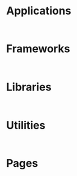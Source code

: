 <script>
    function onPageLoad(){
        // Applications
        addProject('_applications', 'launcher', 
            `Minecraft Launcher`, `Beautiful Minecraft launcher wtitten in Kotlin`);
        addProject('_applications', 'archiesparadise', 
            `Archie's Paradise`, `Multifunctional minecraft launcher for ArchieTheRaccoon with an account system`);
        addProject('_applications', 'fandomfetcher', 
            `Fandom Fetcher`, `A tool for finding members of a fandom, subculture, community in your city using vk.com`);

        // Frameworks
        addProject('_frameworks', 'minui', 
            `MinUI`, `Lightweight crossplatform UI framework for Kotlin/Java`);

        // Libraries
        addProject('_libraries', 'openglfx', 
            `OpenGLFX`, `OpenGL implementation for JavaFX, that uses LWJGL or JOGL`);
        addProject('_libraries', 'mio', 
            `MIO`, `Lightweight library for easy I/O usage with progress handling`);
        addProject('_libraries', 'jmapviewer', 
            `JMapViewer`, `Simple map viewer for Swing`);
        addProject('_libraries', 'simplehttp', 
            `SimpleHttp`, `Very simple HTTP request library`);

        // Utilities
        addProject('_utilities', 'nativejava', 
            `Java Native Plugin`, `Gradle plugin for native Java compilation using GraalVM`);
        addProject('_utilities', 'weblafplugin', 
            `WebLaF Plugin`, `WebLaF support to Intellij IDEA, such as file associations, icons and editors`);
        addProject('_utilities', 'weblafdark', 
            `WebLaF Dark Skin`, `Dark skin for WebLaF`);

        // Pages
        addProject('_pages', 'furrymap', 
            `Furry Map Wayback`, `Mixed data from furrymap.net and furmap.net`);

    }

    function addProject(target, id, name, description){
        findById(target).innerHTML += 
        `<div class="project" onmousedown="selectPage('projects/${id}', \`${name}\`)">
            <img src="resources/projects/${id}/preview.jpg" 
                    onerror="this.onerror=null;this.src='resources/projects/preview_empty.png';">
            <div>${name}</div>
            <div>${description}</div>
        </div>`
    }

</script>
<style>
    h1 {
        margin-top: 50pt !important;
    }

    .project {
        width: 196pt !important;
        height: 300px !important;
        border-radius: 8pt;
        padding-bottom: 5pt;
        cursor: hand;
        box-shadow: 0px 0px 5px 5px rgba(0, 0, 0, 0.14);
        background: var(--color-4);

        animation-duration: 0.8s;
        animation-name: fade;
        transition: all 0.2s ease;
    }

    .project:hover {
        background: var(--color-5);
        transform: scale(1.015);
    }

    .project img {
        background: rgba(0, 0, 0, 0) !important;
        width: 100%;
        height: 120pt;
        object-fit: cover;
        border-radius: 10px 10px 0px 0px;
        animation-duration: 0.8s;
        animation-name: fade;
    }

    .project div:nth-of-type(1) {
        color: var(--color-text-1);
        font-size: 20pt;
        font-weight: 500;
        border-radius: 8pt; 
        margin: 8pt;
    }

    .project div:nth-of-type(2) {
        color: var(--color-text-3);
        font-size: 12pt;
        border-radius: 8pt; 
        margin: 8pt;
    }

    .empty img {
        visibility: hidden;
    }
</style>

<h1 id="applications" class="floating">Applications</h1>
<div id="_applications" class="table-triple"></div>

<h1 id="frameworks" class="floating">Frameworks</h1>
<div id="_frameworks" class="table-triple"></div>

<h1 id="libraries" class="floating">Libraries</h1>
<div id="_libraries" class="table-triple"></div>

<h1 id="utilities" class="floating">Utilities</h1>
<div id="_utilities" class="table-triple"></div>

<h1 id="pages" class="floating">Pages</h1>
<div id="_pages" class="table-triple"></div>